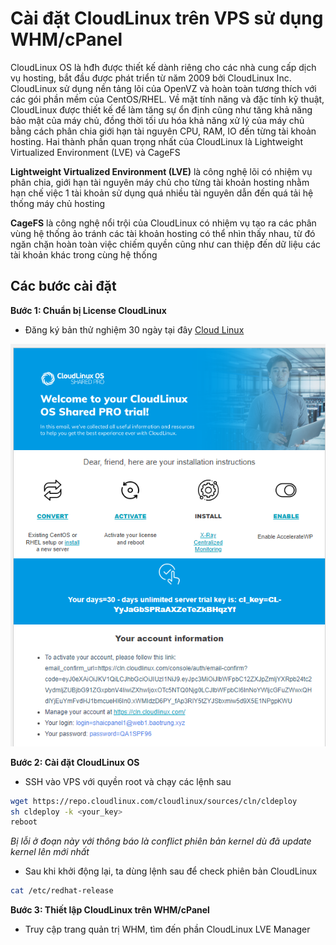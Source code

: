 # Cài đặt CloudLinux trên VPS sử dụng WHM/cPanel

CloudLinux OS là hđh được thiết kế dành riêng cho các nhà cung cấp dịch vụ hosting, bắt đầu được phát triển từ năm 2009 bởi CloudLinux Inc. CloudLinux sử dụng nền tảng lõi của OpenVZ và hoàn toàn tương thích với các gói phần mềm của CentOS/RHEL. Về mặt tính năng và đặc tính kỹ thuật, CloudLinux được thiết kế để làm tăng sự ổn định cũng như tăng khả năng bảo mật của máy chủ, đồng thời tối ưu hóa khả năng xử lý của máy chủ bằng cách phân chia giới hạn tài nguyên CPU, RAM, IO đến từng tài khoản hosting. Hai thành phần quan trọng nhất của CloudLinux là Lightweight Virtualized Environment (LVE) và CageFS

**Lightweight Virtualized Environment (LVE)** là công nghệ lõi có nhiệm vụ phân chia, giới hạn tài nguyên máy chủ cho từng tài khoản hosting nhằm hạn chế việc 1 tài khoản sử dụng quá nhiều tài nguyên dẫn đến quá tải hệ thống máy chủ hosting

**CageFS** là công nghệ nổi trội của CloudLinux có nhiệm vụ tạo ra các phân vùng hệ thống ảo tránh các tài khoản hosting có thể nhìn thấy nhau, từ đó ngăn chặn hoàn toàn việc chiếm quyền cũng như can thiệp đến dữ liệu các tài khoản khác trong cùng hệ thống

## Các bước cài đặt

**Bước 1: Chuẩn bị License CloudLinux**

- Đăng ký bản thử nghiệm 30 ngày tại đây [Cloud Linux](https://www.cloudlinux.com/trial/)

![](./images/cp_123.png)

**Bước 2: Cài đặt CloudLinux OS**

- SSH vào VPS với quyền root và chạy các lệnh sau

```sh
wget https://repo.cloudlinux.com/cloudlinux/sources/cln/cldeploy
sh cldeploy -k <your_key>
reboot
```

*Bị lỗi ở đoạn này với thông báo là conflict phiên bản kernel dù đã update kernel lên mới nhất*

- Sau khi khởi động lại, ta dùng lệnh sau để check phiên bản CloudLinux

```sh
cat /etc/redhat-release
```

**Bước 3: Thiết lập CloudLinux trên WHM/cPanel**

- Truy cập trang quản trị WHM, tìm đến phần CloudLinux LVE Manager 

